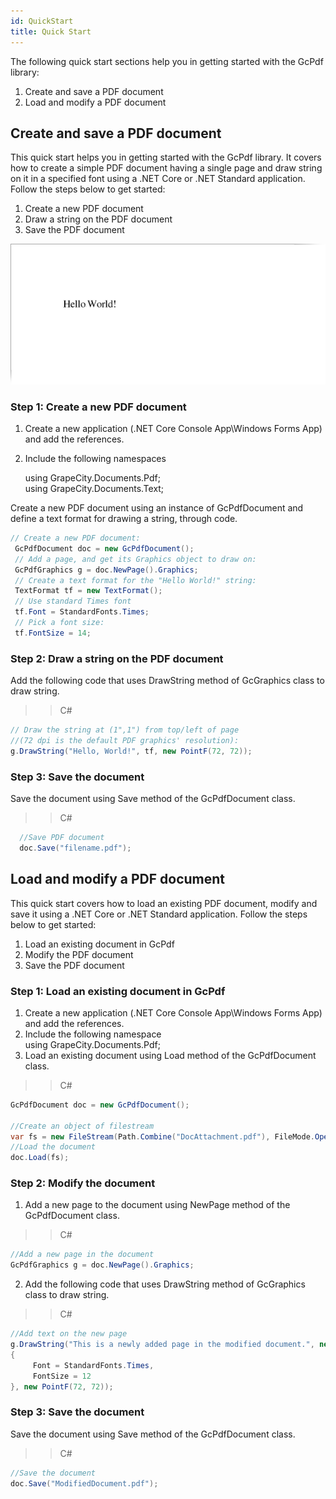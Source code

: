 ```yaml
---
id: QuickStart
title: Quick Start
---
```

The following quick start sections help you in getting started with the GcPdf library:
   1. Create and save a PDF document
   2. Load and modify a PDF document
   
   ## Create and save a PDF document
   
This quick start helps you in getting started with the GcPdf library. It covers how to create a simple PDF document having    a single page and draw string on it in a specified font using a .NET Core or .NET Standard application. Follow the steps   below to get started:

  1. Create a new PDF document
  2. Draw a string on the PDF document
  3. Save the PDF document  
 
  ![hello world](assets/helloworld_GcPdf.png)
   
  ### Step 1: Create a new PDF document
  
  1. Create a new application (.NET Core Console App\Windows Forms App) and add the references.
  2. Include the following namespaces
  
     using GrapeCity.Documents.Pdf;  
     using GrapeCity.Documents.Text;
    
  Create a new PDF document using an instance of GcPdfDocument and define a text format for drawing a string, through code.

  ```  C#
  // Create a new PDF document:  
   GcPdfDocument doc = new GcPdfDocument();      
   // Add a page, and get its Graphics object to draw on:      
   GcPdfGraphics g = doc.NewPage().Graphics;  
   // Create a text format for the "Hello World!" string:    
   TextFormat tf = new TextFormat();    
   // Use standard Times font    
   tf.Font = StandardFonts.Times;    
   // Pick a font size:    
   tf.FontSize = 14;    
  ```
  ### Step 2: Draw a string on the PDF document
  Add the following code that uses DrawString method of GcGraphics class to draw string.

>> C#
  ``` C#
  // Draw the string at (1",1") from top/left of page  
  //(72 dpi is the default PDF graphics' resolution):  
  g.DrawString("Hello, World!", tf, new PointF(72, 72));  
 ```   

  ### Step 3: Save the document
  Save the document using Save method of the GcPdfDocument class.
  >> C#
  ```C#
    //Save PDF document
    doc.Save("filename.pdf");
 ``` 
  ## Load and modify a PDF document  
This quick start covers how to load an existing PDF document, modify and save it using a .NET Core or .NET Standard application. Follow the steps below to get started:  

  1. Load an existing document in GcPdf  
  2. Modify the PDF document  
  3. Save the PDF document  
  
 ### Step 1: Load an existing document in GcPdf  
  1. Create a new application (.NET Core Console App\Windows Forms App) and add the references.  
  2. Include the following namespace  
         using GrapeCity.Documents.Pdf;  
  3. Load an existing document using Load method of the GcPdfDocument class.  
  
  >> C#
  ```C#   
  GcPdfDocument doc = new GcPdfDocument();  
  
  //Create an object of filestream   
  var fs = new FileStream(Path.Combine("DocAttachment.pdf"), FileMode.Open,FileAccess.Read);  
  //Load the document  
  doc.Load(fs);  
  ```
  ###  Step 2: Modify the document  
  1. Add a new page to the document using NewPage method of the GcPdfDocument class.  
  >> C#  
  ``` C#   
  //Add a new page in the document  
  GcPdfGraphics g = doc.NewPage().Graphics;  
  ```
  2. Add the following code that uses DrawString method of GcGraphics class to draw string. 
  >> C#  
  ``` C#  
  //Add text on the new page  
  g.DrawString("This is a newly added page in the modified document.", new TextFormat()  
  {  
       Font = StandardFonts.Times,  
       FontSize = 12  
  }, new PointF(72, 72));  
```    
  ### Step 3: Save the document  
  Save the document using Save method of the GcPdfDocument class.  
 >> C#  
  ``` C#  
  //Save the document  
  doc.Save("ModifiedDocument.pdf");  
```  

